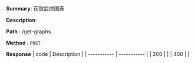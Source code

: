 **Summary**: 获取监控图表

**Description**:

**Path** : /get-graphs

**Method** : `POST`

**Response**
| code      | Description |
| ----------- | ----------- |
|  200   |       |
|  400   |       |

